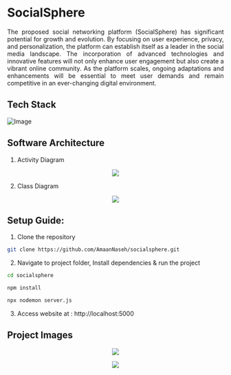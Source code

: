 # SocialSphere

<p align="justify">
The proposed social networking platform (SocialSphere) has significant potential for growth and evolution. By focusing on user experience, privacy, and personalization, the platform can establish itself as a leader in the social media landscape. The incorporation of advanced technologies and innovative features will not only enhance user engagement but also create a vibrant online community. As the platform scales, ongoing adaptations and enhancements will be essential to meet user demands and remain competitive in an ever-changing digital environment.
</p>

## Tech Stack

![Image](https://github.com/user-attachments/assets/4bcce3ba-41aa-4d62-8ef6-80aaa1609840)

## Software Architecture

1. Activity Diagram

<p align="center">
<img src="https://github.com/user-attachments/assets/073ea01d-e5d1-45c2-8c1e-e22505ff5cdd">
</p>

2. Class Diagram

<p align="center">
<img src="https://github.com/user-attachments/assets/5b8c5a10-3402-423d-a2b8-9881d81fe98f">
</p>

## Setup Guide:

1. Clone the repository

```bash
git clone https://github.com/AmaanNaseh/socialsphere.git
```

2. Navigate to project folder, Install dependencies & run the project

```bash
cd socialsphere
```

```bash
npm install
```

```bash
npx nodemon server.js
```

3. Access website at : http://localhost:5000

## Project Images

<p align="center">
<img src="https://github.com/user-attachments/assets/184354d2-077c-4f69-b70f-5fd82069e7b1">
</p>

<p align="center">
<img src="https://github.com/user-attachments/assets/b7584016-5eee-476d-86a9-28059d296782"></img>
</p>
